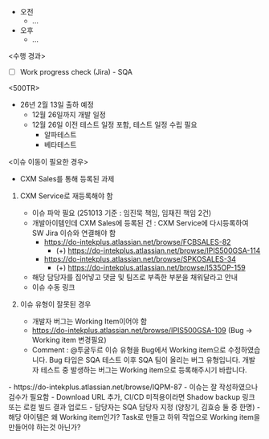 - 오전
	- ...
- 오후
	- ...

<수행 경과>
- [ ] Work progress check (Jira) - SQA

<500TR>
- 26년 2월 13일 출하 예정
	- 12월 26일까지 개발 일정
	- 12월 26일 이전 테스트 일정 포함, 테스트 일정 수립 필요
		- 알파테스트
		- 베타테스트

<이슈 이동이 필요한 경우>
- CXM Sales를 통해 등록된 과제
1. CXM Service로 재등록해야 함
	- 이슈 파악 필요 (251013 기준 : 임진묵 책임, 임재진 책임 2건)
	- 개발아이템인데 CXM Sales에 등록된 건 : CXM Service에 다시등록하여 SW Jira 이슈와 연결해야 함
		- https://do-intekplus.atlassian.net/browse/FCBSALES-82
			- (+) https://do-intekplus.atlassian.net/browse/IPIS500GSA-114
		- https://do-intekplus.atlassian.net/browse/SPKOSALES-34
			- (+) https://do-intekplus.atlassian.net/browse/I535OP-159
	- 해당 담당자를 집어넣고 댓글 및 팀즈로 부족한 부분을 채워달라고 안내
	- 이슈 수동 링크

2. 이슈 유형이 잘못된 경우
	- 개발자 버그는 Working Item이어야 함
	- https://do-intekplus.atlassian.net/browse/IPIS500GSA-109 (Bug -> Working item 변경필요)
	- Comment : @투굴두르 이슈 유형을 Bug에서 Working item으로 수정하였습니다. Bug 타입은 SQA 테스트 이후 SQA 팀이 올리는 버그 유형입니다. 개발자 테스트 중 발생하는 버그는 Working item으로 등록해주시기 바랍니다.

<TR 작성 안내>
- https://do-intekplus.atlassian.net/browse/IQPM-87
- 이슈는 잘 작성하였으나 검수가 필요함
	- Download URL 추가, CI/CD 미적용이라면 Shadow backup 링크 또는 로컬 빌드 결과 업로드
	- 담당자는 SQA 담당자 지정 (양창기, 김효승 둘 중 한명)
	- 해당 아이템은 왜 Working item인가? Task로 만들고 하위 작업으로 Working item을 만들어야 하는것 아닌가?
